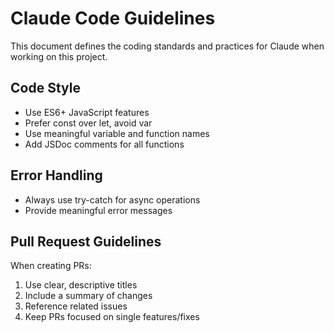 # Claude Code Guidelines

This document defines the coding standards and practices for Claude when working on this project.

## Code Style
- Use ES6+ JavaScript features
- Prefer const over let, avoid var
- Use meaningful variable and function names
- Add JSDoc comments for all functions

## Error Handling
- Always use try-catch for async operations
- Provide meaningful error messages

## Pull Request Guidelines
When creating PRs:
1. Use clear, descriptive titles
2. Include a summary of changes
3. Reference related issues
4. Keep PRs focused on single features/fixes
